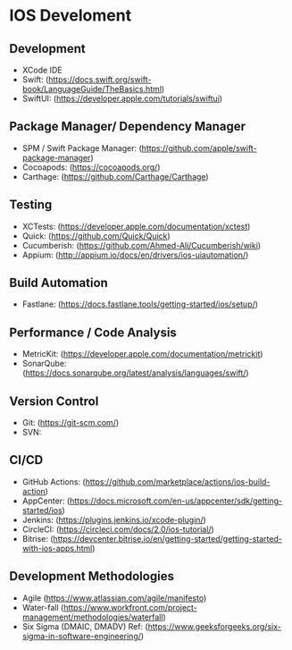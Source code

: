 # IOS Develoment 

## Development
- XCode IDE
- Swift: (https://docs.swift.org/swift-book/LanguageGuide/TheBasics.html) 
- SwiftUI: (https://developer.apple.com/tutorials/swiftui)


## Package Manager/ Dependency Manager
- SPM / Swift Package Manager: (https://github.com/apple/swift-package-manager)
- Cocoapods: (https://cocoapods.org/)
- Carthage: (https://github.com/Carthage/Carthage)


## Testing 
- XCTests: (https://developer.apple.com/documentation/xctest) 
- Quick: (https://github.com/Quick/Quick)
- Cucumberish: (https://github.com/Ahmed-Ali/Cucumberish/wiki)
- Appium: (http://appium.io/docs/en/drivers/ios-uiautomation/)


## Build Automation 
- Fastlane: (https://docs.fastlane.tools/getting-started/ios/setup/)


## Performance / Code Analysis 
- MetricKit: (https://developer.apple.com/documentation/metrickit)
- SonarQube: (https://docs.sonarqube.org/latest/analysis/languages/swift/)


## Version Control
- Git: (https://git-scm.com/)
- SVN:


## CI/CD
- GitHub Actions: (https://github.com/marketplace/actions/ios-build-action)
- AppCenter: (https://docs.microsoft.com/en-us/appcenter/sdk/getting-started/ios)
- Jenkins: (https://plugins.jenkins.io/xcode-plugin/)
- CircleCI: (https://circleci.com/docs/2.0/ios-tutorial/)
- Bitrise: (https://devcenter.bitrise.io/en/getting-started/getting-started-with-ios-apps.html)

## Development Methodologies 
- Agile (https://www.atlassian.com/agile/manifesto)
- Water-fall (https://www.workfront.com/project-management/methodologies/waterfall)
- Six Sigma (DMAIC, DMADV) Ref: (https://www.geeksforgeeks.org/six-sigma-in-software-engineering/)
